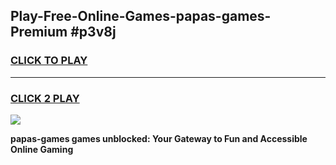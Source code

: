
## Play-Free-Online-Games-papas-games-Premium #p3v8j
<h3>
<a href="https://premium.freeplayer.one?title=papas-games&ref=8M">CLICK TO PLAY</a></h3>
<hr>

<h3>
<a href="https://premium.freeplayer.one?title=papas-games&ref=8M">CLICK 2 PLAY</a>
  
</h3>

<a href="https://premium.freeplayer.one?title=papas-games&ref=8M"><img src="https://clearcache.store/games.png"></a>


**papas-games games unblocked: Your Gateway to Fun and Accessible Online Gaming**
